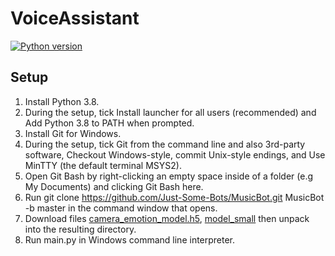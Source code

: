# VoiceAssistant

[![Python version](https://img.shields.io/badge/python-3.8-blue.svg)](https://python.org)

## Setup
1. Install Python 3.8.
2. During the setup, tick Install launcher for all users (recommended) and Add Python 3.8 to PATH when prompted.
3. Install Git for Windows.
4. During the setup, tick Git from the command line and also 3rd-party software, Checkout Windows-style, commit Unix-style endings, and Use MinTTY (the default terminal MSYS2).
5. Open Git Bash by right-clicking an empty space inside of a folder (e.g My Documents) and clicking Git Bash here.
6. Run git clone https://github.com/Just-Some-Bots/MusicBot.git MusicBot -b master in the command window that opens.
7. Download files [camera_emotion_model.h5](https://drive.google.com/file/d/1_YbzmTirB0i-HlYG0J7tpq8x5zsP0xDa/edit), [model_small](https://drive.google.com/file/d/1LsRk8wSwqDKnDYd8eXyHDcIYPgWA8Csg/view) then unpack into the resulting directory.
8. Run main.py in Windows command line interpreter.
